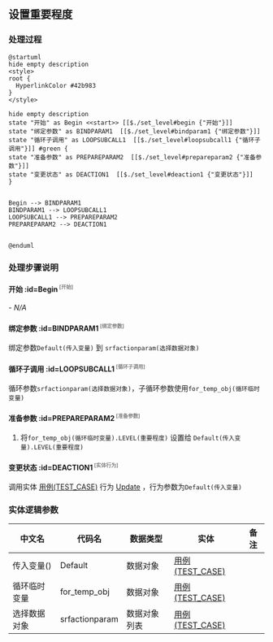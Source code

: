 ## 设置重要程度 <!-- {docsify-ignore-all} -->

   

### 处理过程

```plantuml
@startuml
hide empty description
<style>
root {
  HyperlinkColor #42b983
}
</style>

hide empty description
state "开始" as Begin <<start>> [[$./set_level#begin {"开始"}]]
state "绑定参数" as BINDPARAM1  [[$./set_level#bindparam1 {"绑定参数"}]]
state "循环子调用" as LOOPSUBCALL1  [[$./set_level#loopsubcall1 {"循环子调用"}]] #green {
state "准备参数" as PREPAREPARAM2  [[$./set_level#prepareparam2 {"准备参数"}]]
state "变更状态" as DEACTION1  [[$./set_level#deaction1 {"变更状态"}]]
}


Begin --> BINDPARAM1
BINDPARAM1 --> LOOPSUBCALL1
LOOPSUBCALL1 --> PREPAREPARAM2
PREPAREPARAM2 --> DEACTION1


@enduml
```


### 处理步骤说明

#### 开始 :id=Begin<sup class="footnote-symbol"> <font color=gray size=1>[开始]</font></sup>



*- N/A*
#### 绑定参数 :id=BINDPARAM1<sup class="footnote-symbol"> <font color=gray size=1>[绑定参数]</font></sup>



绑定参数`Default(传入变量)` 到 `srfactionparam(选择数据对象)`
#### 循环子调用 :id=LOOPSUBCALL1<sup class="footnote-symbol"> <font color=gray size=1>[循环子调用]</font></sup>



循环参数`srfactionparam(选择数据对象)`，子循环参数使用`for_temp_obj(循环临时变量)`
#### 准备参数 :id=PREPAREPARAM2<sup class="footnote-symbol"> <font color=gray size=1>[准备参数]</font></sup>



1. 将`for_temp_obj(循环临时变量).LEVEL(重要程度)` 设置给  `Default(传入变量).LEVEL(重要程度)`

#### 变更状态 :id=DEACTION1<sup class="footnote-symbol"> <font color=gray size=1>[实体行为]</font></sup>



调用实体 [用例(TEST_CASE)](module/TestMgmt/Test_case.md) 行为 [Update](module/TestMgmt/Test_case#行为) ，行为参数为`Default(传入变量)`



### 实体逻辑参数

|    中文名   |    代码名    |  数据类型    |  实体   |备注 |
| --------| --------| -------- | -------- | --------   |
|传入变量(<i class="fa fa-check"/></i>)|Default|数据对象|[用例(TEST_CASE)](module/TestMgmt/Test_case.md)||
|循环临时变量|for_temp_obj|数据对象|[用例(TEST_CASE)](module/TestMgmt/Test_case.md)||
|选择数据对象|srfactionparam|数据对象列表|[用例(TEST_CASE)](module/TestMgmt/Test_case.md)||
